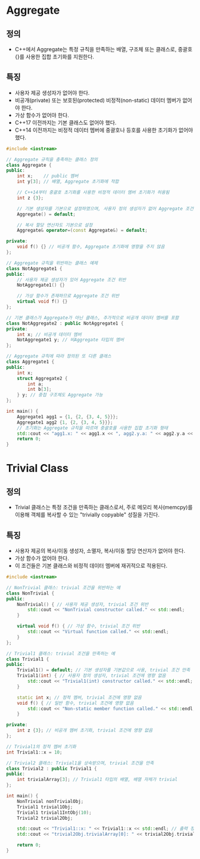 # Aggregate

## 정의
- C++에서 Aggregate는 특정 규칙을 만족하는 배열, 구조체 또는 클래스로, 중괄호 {}를 사용한 집합 초기화를 지원한다.

## 특징
- 사용자 제공 생성자가 없어야 한다.
- 비공개(private) 또는 보호된(protected) 비정적(non-static) 데이터 멤버가 없어야 한다.
- 가상 함수가 없어야 한다.
- C++17 이전까지는 기본 클래스도 없어야 했다.
- C++14 이전까지는 비정적 데이터 멤버에 중괄호나 등호를 사용한 초기화가 없어야 했다.

```cpp
#include <iostream>

// Aggregate 규칙을 충족하는 클래스 정의
class Aggregate {
public:
    int x;    // public 멤버
    int y[3]; // 배열, Aggregate 초기화에 적합

    // C++14부터 중괄호 초기화를 사용한 비정적 데이터 멤버 초기화가 허용됨
    int z {3};

    // 기본 생성자를 기본으로 설정하였으며, 사용자 정의 생성자가 없어 Aggregate 조건 충족
    Aggregate() = default;

    // 복사 할당 연산자도 기본으로 설정
    Aggregate& operator=(const Aggregate&) = default;

private:
    void f() {} // 비공개 함수, Aggregate 초기화에 영향을 주지 않음
};

// Aggregate 규칙을 위반하는 클래스 예제
class NotAggregate1 {
public:
    // 사용자 제공 생성자가 있어 Aggregate 조건 위반
    NotAggregate1() {}

    // 가상 함수가 존재하므로 Aggregate 조건 위반
    virtual void f() {}
};

// 기본 클래스가 Aggregate가 아닌 클래스, 추가적으로 비공개 데이터 멤버를 포함
class NotAggregate2 : public NotAggregate1 {
private:
    int x; // 비공개 데이터 멤버
    NotAggregate1 y; // 비Aggregate 타입의 멤버
};

// Aggregate 규칙에 따라 정의된 또 다른 클래스
class Aggregate1 {
public:
    int x;
    struct Aggregate2 {
        int a;
        int b[3];
    } y; // 중첩 구조체도 Aggregate 가능
};

int main() {
    Aggregate1 agg1 = {1, {2, {3, 4, 5}}};
    Aggregate1 agg2 {1, {2, {3, 4, 5}}};
    // 초기화는 Aggregate 규칙을 따르며 중괄호를 사용한 집합 초기화 형태
    std::cout << "agg1.x: " << agg1.x << ", agg2.y.a: " << agg2.y.a << std::endl;
    return 0;
}
```


# Trivial Class

## 정의
- Trivial 클래스는 특정 조건을 만족하는 클래스로서, 주로 메모리 복사(memcpy)를 이용해 객체를 복사할 수 있는 "trivially copyable" 성질을 가진다.

## 특징
- 사용자 제공의 복사/이동 생성자, 소멸자, 복사/이동 할당 연산자가 없어야 한다.
- 가상 함수가 없어야 한다.
- 이 조건들은 기본 클래스와 비정적 데이터 멤버에 재귀적으로 적용된다.

```cpp
#include <iostream>

// NonTrivial 클래스: trivial 조건을 위반하는 예
class NonTrivial {
public:
    NonTrivial() { // 사용자 제공 생성자, trivial 조건 위반
        std::cout << "NonTrivial constructor called." << std::endl;
    }

    virtual void f() { // 가상 함수, trivial 조건 위반
        std::cout << "Virtual function called." << std::endl;
    }
};

// Trivial1 클래스: trivial 조건을 만족하는 예
class Trivial1 {
public:
    Trivial1() = default; // 기본 생성자를 기본값으로 사용, trivial 조건 만족
    Trivial1(int) { // 사용자 정의 생성자, trivial 조건에 영향 없음
        std::cout << "Trivial1(int) constructor called." << std::endl;
    }

    static int x; // 정적 멤버, trivial 조건에 영향 없음
    void f() { // 일반 함수, trivial 조건에 영향 없음
        std::cout << "Non-static member function called." << std::endl;
    }

private:
    int z {3}; // 비공개 멤버 초기화, trivial 조건에 영향 없음
};

// Trivial1의 정적 멤버 초기화
int Trivial1::x = 10;

// Trivial2 클래스: Trivial1을 상속받으며, trivial 조건을 만족
class Trivial2 : public Trivial1 {
public:
    int trivialArray[3]; // Trivial1 타입의 배열, 배열 자체가 trivial
};

int main() {
    NonTrivial nonTrivialObj;
    Trivial1 trivial1Obj;
    Trivial1 trivial1IntObj(10);
    Trivial2 trivial2Obj;

    std::cout << "Trivial1::x: " << Trivial1::x << std::endl; // 출력 정적 변수
    std::cout << "trivial2Obj.trivialArray[0]: " << trivial2Obj.trivialArray[0] << std::endl; // 출력 배열의 첫 번째 원소

    return 0;
}
```
